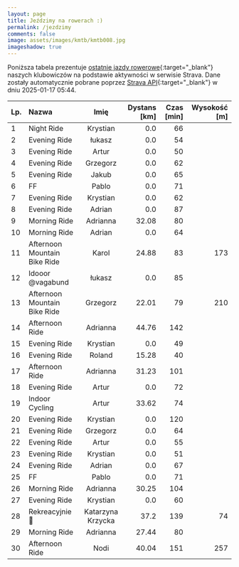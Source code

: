 ```yaml
---
layout: page
title: Jeździmy na rowerach :)
permalink: /jezdzimy
comments: false
image: assets/images/kmtb/kmtb008.jpg
imageshadow: true
---
```


Poniższa tabela prezentuje [ostatnie jazdy rowerowe](https://www.strava.com/clubs/336381){:target="_blank"} naszych klubowiczów na podstawie aktywności w serwisie Strava. Dane zostały automatycznie pobrane poprzez [Strava API](https://developers.strava.com/docs/reference/#api-Clubs-getClubActivitiesById){:target="_blank"} w dniu 2025-01-17 05:44.

Lp. | Nazwa | Imię | Dystans [km] | Czas [min] | Wysokość [m]
:--- | :--- | :---: | ---: | ---: | ---:
1|Night Ride|Krystian|0.0|66|
2|Evening Ride|łukasz|0.0|54|
3|Evening Ride|Artur|0.0|50|
4|Evening Ride|Grzegorz|0.0|62|
5|Evening Ride|Jakub|0.0|65|
6|FF|Pablo|0.0|71|
7|Evening Ride|Krystian|0.0|62|
8|Evening Ride|Adrian|0.0|87|
9|Morning Ride|Adrianna|32.08|80|
10|Morning Ride|Adrian|0.0|64|
11|Afternoon Mountain Bike Ride|Karol|24.88|83|173
12|Idooor @vagabund|łukasz|0.0|85|
13|Afternoon Mountain Bike Ride|Grzegorz|22.01|79|210
14|Afternoon Ride|Adrianna|44.76|142|
15|Evening Ride|Krystian|0.0|49|
16|Evening Ride|Roland|15.28|40|
17|Afternoon Ride|Adrianna|31.23|101|
18|Evening Ride|Artur|0.0|72|
19|Indoor Cycling|Artur|33.62|74|
20|Evening Ride|Krystian|0.0|120|
21|Evening Ride|Grzegorz|0.0|64|
22|Evening Ride|Artur|0.0|55|
23|Evening Ride|Krystian|0.0|51|
24|Evening Ride|Adrian|0.0|67|
25|FF|Pablo|0.0|71|
26|Morning Ride|Adrianna|30.25|104|
27|Evening Ride|Krystian|0.0|60|
28|Rekreacyjnie 🚴|Katarzyna Krzycka|37.2|139|74
29|Morning Ride|Adrianna|27.44|80|
30|Afternoon Ride|Nodi|40.04|151|257
